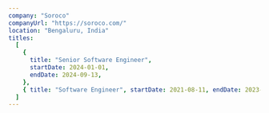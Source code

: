 ```yaml
---
company: "Soroco"
companyUrl: "https://soroco.com/"
location: "Bengaluru, India"
titles:
  [
    {
      title: "Senior Software Engineer",
      startDate: 2024-01-01,
      endDate: 2024-09-13,
    },
    { title: "Software Engineer", startDate: 2021-08-11, endDate: 2023-12-31 },
  ]
---
```

